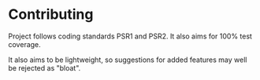 # Contributing

Project follows coding standards PSR1 and PSR2. It also aims for 100% test coverage.

It also aims to be lightweight, so suggestions for added features may well be rejected as "bloat".
